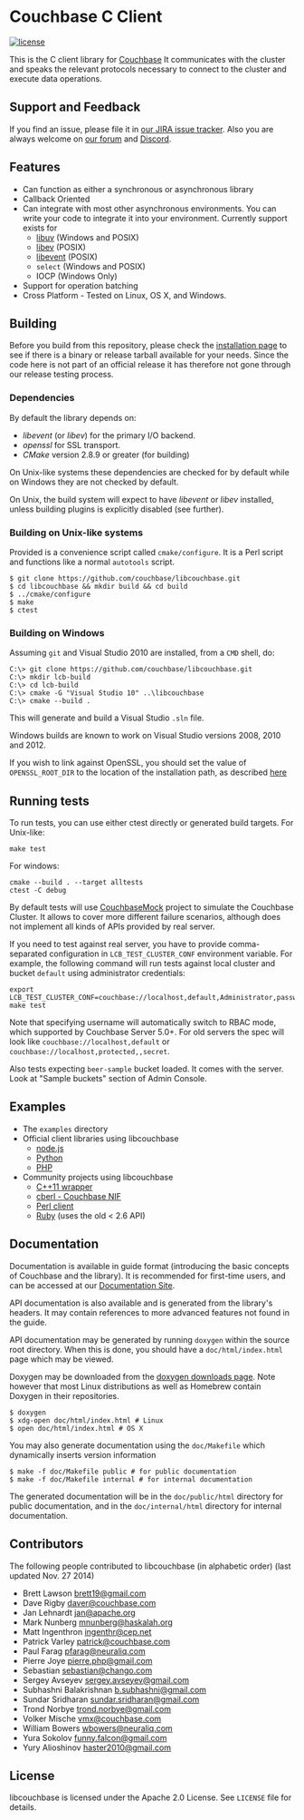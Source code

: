 # Couchbase C Client

[![license](https://img.shields.io/github/license/couchbase/libcouchbase?color=brightgreen)](https://opensource.org/licenses/Apache-2.0)

This is the C client library for [Couchbase](http://www.couchbase.com)
It communicates with the cluster and speaks the relevant protocols
necessary to connect to the cluster and execute data operations.

## Support and Feedback

If you find an issue, please file it in [our JIRA issue tracker](https://couchbase.com/issues/browse/CCBC). Also you are
always welcome on [our forum](https://forums.couchbase.com/c/c-sdk) and [Discord](https://discord.com/invite/sQ5qbPZuTh).

## Features

* Can function as either a synchronous or asynchronous library
* Callback Oriented
* Can integrate with most other asynchronous environments. You can write your
  code to integrate it into your environment. Currently support exists for
    * [libuv](http://github.com/joyent/libuv) (Windows and POSIX)
    * [libev](http://software.schmorp.de/pkg/libev.html) (POSIX)
    * [libevent](http://libevent.org/) (POSIX)
    * `select` (Windows and POSIX)
    * IOCP (Windows Only)
* Support for operation batching
* Cross Platform - Tested on Linux, OS X, and Windows.

## Building

Before you build from this repository, please check the
[installation page](https://docs.couchbase.com/c-sdk/current/hello-world/start-using-sdk.html)
to see if there is a binary or release tarball available for your needs. Since the code here is
not part of an official release it has therefore not gone through our
release testing process.

### Dependencies

By default the library depends on:

* _libevent_ (or _libev_) for the primary I/O backend.
* _openssl_ for SSL transport.
* _CMake_ version 2.8.9 or greater (for building)

On Unix-like systems these dependencies are checked for by default
while on Windows they are not checked by default.

On Unix, the build system will expect to have _libevent_ or _libev_ installed,
unless building plugins is explicitly disabled (see further).

### Building on Unix-like systems

Provided is a convenience script called `cmake/configure`. It is a Perl
script and functions like a normal `autotools` script.

```shell
$ git clone https://github.com/couchbase/libcouchbase.git
$ cd libcouchbase && mkdir build && cd build
$ ../cmake/configure
$ make
$ ctest
```

### Building on Windows

Assuming `git` and Visual Studio 2010 are installed, from a `CMD` shell, do:

```
C:\> git clone https://github.com/couchbase/libcouchbase.git
C:\> mkdir lcb-build
C:\> cd lcb-build
C:\> cmake -G "Visual Studio 10" ..\libcouchbase
C:\> cmake --build .
```

This will generate and build a Visual Studio `.sln` file.

Windows builds are known to work on Visual Studio versions 2008, 2010 and
2012.

If you wish to link against OpenSSL, you should set the value of
`OPENSSL_ROOT_DIR` to the location of the installation path, as described
[here](https://github.com/Kitware/CMake/blob/master/Modules/FindOpenSSL.cmake)

## Running tests

To run tests, you can use either ctest directly or generated build targets.
For Unix-like:

```shell
make test
```

For windows:

```batchfile
cmake --build . --target alltests
ctest -C debug
```

By default tests will use [CouchbaseMock](https://github.com/couchbase/CouchbaseMock) project to simulate the Couchbase
Cluster. It allows to cover more different failure scenarios, although does not implement all kinds of APIs provided
by real server.

If you need to test against real server, you have to provide comma-separated configuration in `LCB_TEST_CLUSTER_CONF`
environment variable. For example, the following command will run tests against local cluster and bucket `default` using
administrator credentials:

```shell
export LCB_TEST_CLUSTER_CONF=couchbase://localhost,default,Administrator,password
make test
```
Note that specifying username will automatically switch to RBAC mode, which supported by Couchbase Server 5.0+. For old
servers the spec will look like `couchbase://localhost,default` or `couchbase://localhost,protected,,secret`.

Also tests expecting `beer-sample` bucket loaded. It comes with the server. Look at "Sample buckets" section of Admin
Console.

## Examples

* The `examples` directory
* Official client libraries using libcouchbase
    * [node.js](http://github.com/couchbase/couchnode)
    * [Python](http://github.com/couchbase/couchbase-python-client)
    * [PHP](http://github.com/couchbase/php-couchbase)
* Community projects using libcouchbase
    * [C++11 wrapper](https://github.com/couchbaselabs/libcouchbase-cxx)
    * [cberl - Couchbase NIF](https://github.com/wcummings/cberl)
    * [Perl client](https://github.com/mnunberg/perl-Couchbase-Client)
    * [Ruby](http://github.com/couchbase/couchbase-ruby-client) (uses the old < 2.6 API)

## Documentation

Documentation is available in guide format (introducing the basic concepts of
Couchbase and the library). It is recommended for first-time users, and can
be accessed at our [Documentation Site](https://developer.couchbase.com/documentation/server/current/sdk/c/start-using-sdk.html).

API documentation is also available and is generated from the library's headers.
It may contain references to more advanced features not found in the guide.

API documentation may be generated by running `doxygen` within the source root
directory. When this is done, you should have a `doc/html/index.html` page which
may be viewed.

Doxygen may be downloaded from the
[doxygen downloads page](http://www.stack.nl/~dimitri/doxygen/download.html). Note
however that most Linux distributions as well as Homebrew contain Doxygen in their
repositories.

```
$ doxygen
$ xdg-open doc/html/index.html # Linux
$ open doc/html/index.html # OS X
```

You may also generate documentation using the `doc/Makefile` which dynamically
inserts version information

```
$ make -f doc/Makefile public # for public documentation
$ make -f doc/Makefile internal # for internal documentation
```

The generated documentation will be in the `doc/public/html` directory for
public documentation, and in the `doc/internal/html` directory for internal
documentation.

## Contributors

The following people contributed to libcouchbase (in alphabetic order)
(last updated Nov. 27 2014)

* Brett Lawson <brett19@gmail.com>
* Dave Rigby <daver@couchbase.com>
* Jan Lehnardt <jan@apache.org>
* Mark Nunberg <mnunberg@haskalah.org>
* Matt Ingenthron <ingenthr@cep.net>
* Patrick Varley <patrick@couchbase.com>
* Paul Farag <pfarag@neuraliq.com>
* Pierre Joye <pierre.php@gmail.com>
* Sebastian <sebastian@chango.com>
* Sergey Avseyev <sergey.avseyev@gmail.com>
* Subhashni Balakrishnan <b.subhashni@gmail.com>
* Sundar Sridharan <sundar.sridharan@gmail.com>
* Trond Norbye <trond.norbye@gmail.com>
* Volker Mische <vmx@couchbase.com>
* William Bowers <wbowers@neuraliq.com>
* Yura Sokolov <funny.falcon@gmail.com>
* Yury Alioshinov <haster2010@gmail.com>

## License

libcouchbase is licensed under the Apache 2.0 License. See `LICENSE` file for
details.
